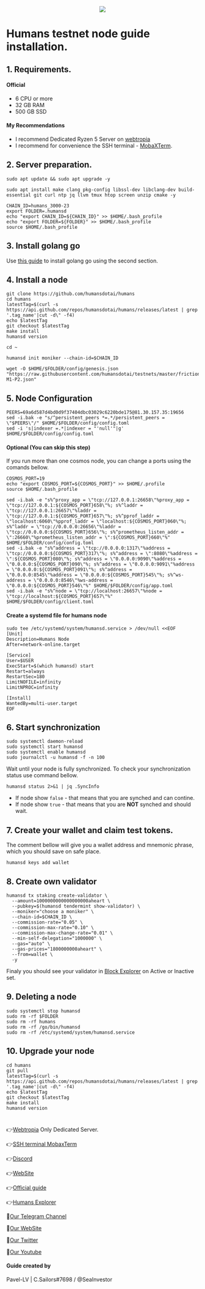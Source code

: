 <p align="center">
 <img src="https://i.postimg.cc/9fbwJCZQ/Humans.jpg"/></a>
</p>

# Humans testnet node guide installation.

## 1. Requirements.
#### Official 
- 6 CPU or more
- 32 GB RAM
- 500 GB SSD
#### My Recommendations
- I recommend Dedicated Ryzen 5 Server on [webtropia](https://www.webtropia.com/?kwk=255074042020228216158042)
- I recommend for convenience the SSH terminal - [MobaXTerm](https://mobaxterm.mobatek.net/download.html).

## 2. Server preparation.
```
sudo apt update && sudo apt upgrade -y
```
```
sudo apt install make clang pkg-config libssl-dev libclang-dev build-essential git curl ntp jq llvm tmux htop screen unzip cmake -y
```
```
CHAIN_ID=humans_3000-23
export FOLDER=.humansd
echo "export CHAIN_ID=${CHAIN_ID}" >> $HOME/.bash_profile
echo "export FOLDER=${FOLDER}" >> $HOME/.bash_profile
source $HOME/.bash_profile
```
## 3. Install golang go
Use [this guide](https://github.com/CryptoSailors/cryptosailors-tools/tree/main/Install%20Golang%20%22Go%22#2-if-you-installing-golang-go-on-clear-server-you-need-input-following-commands) to install golang go using the second section.

## 4. Install a node
```
git clone https://github.com/humansdotai/humans
cd humans
latestTag=$(curl -s https://api.github.com/repos/humansdotai/humans/releases/latest | grep '.tag_name'|cut -d\" -f4)
echo $latestTag
git checkout $latestTag
make install
humansd version
```
```
cd ~
```
```
humansd init moniker --chain-id=$CHAIN_ID
```
```
wget -O $HOME/$FOLDER/config/genesis.json "https://raw.githubusercontent.com/humansdotai/testnets/master/friction/genesis-M1-P2.json"
```
## 5. Node Configuration
```
PEERS=69a6d587d4bd0d9f37404dbc03029c6220bde175@81.30.157.35:19656
sed -i.bak -e "s/^persistent_peers *=.*/persistent_peers = \"$PEERS\"/" $HOME/$FOLDER/config/config.toml
sed -i 's|indexer =.*|indexer = "'null'"|g' $HOME/$FOLDER/config/config.toml
```
#### Optional (You can skip this step)
If you run more than one cosmos node, you can change a ports using the comands bellow.
```
COSMOS_PORT=19
echo "export COSMOS_PORT=${COSMOS_PORT}" >> $HOME/.profile
source $HOME/.bash_profile
```
```
sed -i.bak -e "s%^proxy_app = \"tcp://127.0.0.1:26658\"%proxy_app = \"tcp://127.0.0.1:${COSMOS_PORT}658\"%; s%^laddr = \"tcp://127.0.0.1:26657\"%laddr = \"tcp://127.0.0.1:${COSMOS_PORT}657\"%; s%^pprof_laddr = \"localhost:6060\"%pprof_laddr = \"localhost:${COSMOS_PORT}060\"%; s%^laddr = \"tcp://0.0.0.0:26656\"%laddr = \"tcp://0.0.0.0:${COSMOS_PORT}656\"%; s%^prometheus_listen_addr = \":26660\"%prometheus_listen_addr = \":${COSMOS_PORT}660\"%" $HOME/$FOLDER/config/config.toml
sed -i.bak -e "s%^address = \"tcp://0.0.0.0:1317\"%address = \"tcp://0.0.0.0:${COSMOS_PORT}317\"%; s%^address = \":8080\"%address = \":${COSMOS_PORT}080\"%; s%^address = \"0.0.0.0:9090\"%address = \"0.0.0.0:${COSMOS_PORT}090\"%; s%^address = \"0.0.0.0:9091\"%address = \"0.0.0.0:${COSMOS_PORT}091\"%; s%^address = \"0.0.0.0:8545\"%address = \"0.0.0.0:${COSMOS_PORT}545\"%; s%^ws-address = \"0.0.0.0:8546\"%ws-address = \"0.0.0.0:${COSMOS_PORT}546\"%" $HOME/$FOLDER/config/app.toml
sed -i.bak -e "s%^node = \"tcp://localhost:26657\"%node = \"tcp://localhost:${COSMOS_PORT}657\"%" $HOME/$FOLDER/config/client.toml
```

#### Create a systemd file for humans node
```
sudo tee /etc/systemd/system/humansd.service > /dev/null <<EOF
[Unit]
Description=Humans Node
After=network-online.target

[Service]
User=$USER
ExecStart=$(which humansd) start
Restart=always
RestartSec=180
LimitNOFILE=infinity
LimitNPROC=infinity

[Install]
WantedBy=multi-user.target
EOF
```
                                                        
## 6. Start synchronization
```
sudo systemctl daemon-reload
sudo systemctl start humansd
sudo systemctl enable humansd
sudo journalctl -u humansd -f -n 100
```
Wait until your node is fully synchronized. To check your synchronization status use command bellow.
```
humansd status 2>&1 | jq .SyncInfo
```
- If node show `false` - that means that you are synched and can contine. 
- If node show `true` - that means that you are **NOT** synched and should wait.

## 7. Create your wallet and claim test tokens.
The comment bellow will give you a wallet address and mnemonic phrase, which you should save on safe place.
```
humansd keys add wallet
```
## 8. Сreate own validator
```
humansd tx staking create-validator \
  --amount=1000000000000000000aheart \
  --pubkey=$(humansd tendermint show-validator) \
  --moniker="choose a moniker" \
  --chain-id=$CHAIN_ID \
  --commission-rate="0.05" \
  --commission-max-rate="0.10" \
  --commission-max-change-rate="0.01" \
  --min-self-delegation="1000000" \
  --gas="auto" \
  --gas-prices="1800000000aheart" \
  --from=wallet \
  -y
```
Finaly you should see your validator in [Block Explorer](https://humans.explorers.guru/) on Active or Inactive set.

## 9. Deleting a node
```
sudo systemctl stop humansd
sudo rm -rf $FOLDER
sudo rm -rf humans
sudo rm -rf /go/bin/humansd
sudo rm -rf /etc/systemd/system/humansd.service
```

## 10. Upgrade your node
```
cd humans
git pull
latestTag=$(curl -s https://api.github.com/repos/humansdotai/humans/releases/latest | grep '.tag_name'|cut -d\" -f4)
echo $latestTag
git checkout $latestTag
make install
humansd version
```

#
👉[Webtropia](https://www.webtropia.com/?kwk=255074042020228216158042) Only Dedicated Server.

👉[SSH terminal MobaxTerm](https://mobaxterm.mobatek.net/download.html)

👉[Discord](https://discord.gg/humansdotai)

👉[WebSite](https://humans.ai/)

👉[Official guide](https://github.com/humansdotai/testnets)

👉[Humans Explorer](https://humans.explorers.guru/)

🔰[Our Telegram Channel](https://t.me/CryptoSailorsAnn)

🔰[Our WebSite](cryptosailors.tech)

🔰[Our Twitter](https://twitter.com/Crypto_Sailors)

🔰[Our Youtube](https://www.youtube.com/@CryptoSailors)

#### Guide created by 
Pavel-LV | C.Sailors#7698 / @SeaInvestor
